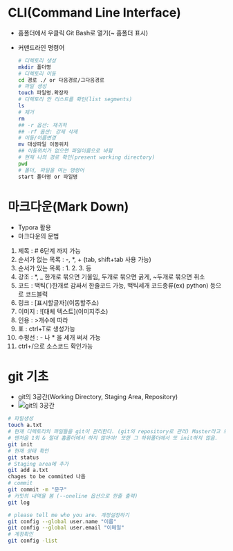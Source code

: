 # CLI(Command Line Interface)

- 홈폴더에서 우클릭 Git Bash로 열기(~ 홈폴더 표시)

- 커맨드라인 명령어

  ```bash
  # 디렉토리 생성
  mkdir 폴더명
  # 디렉토리 이동
  cd 경로 ./ or 다음경로/그다음경로
  # 파일 생성
  touch 파일명.확장자
  # 디렉토리 안 리스트를 확인(list segments)
  ls
  # 제거
  rm
  ## -r 옵션: 재귀적
  ## -rf 옵션: 강제 삭제
  # 이동/이름변경
  mv 대상파일 이동위치
  ## 이동위치가 없으면 파일이름으로 바뀜
  # 현재 나의 경로 확인(present working directory)
  pwd
  # 폴더, 파일을 여는 명령어
  start 폴더명 or 파일명
  ```

# 마크다운(Mark Down)	

- Typora 활용
- 마크다운의 문법

1. 제목 : \# 6단계 까지 가능
2. 순서가 없는 목록 : \-, \*, \+ (tab, shift+tab 사용 가능)
3. 순서가 있는 목록 : 1. 2. 3. 등
4. 강조 : *, _ 한개로 묶으면 기울임, 두개로 묶으면 굵게, ~두개로 묶으면 취소
5. 코드 : 백틱(\`)한개로 감싸서 한줄코드 가능, 백틱세개 코드종류(ex) python) 등으로 코드블럭
6. 링크 :  \[표시할글자]\(이동할주소)
7. 이미지 : \!\[대체 텍스트](이미지주소)
8. 인용 : >개수에 따라 
9. 표 : ctrl+T로 생성가능 
10. 수평선 : \- 나 \* 을 세개 써서 가능
11. ctrl+/으로 소스코드 확인가능

# git 기초

- git의 3공간(Working Directory, Staging Area, Repository)
- ![git의 3공간](git_day1.assets/https%3A%2F%2Fs3-us-west-2.amazonaws.com%2Fsecure.notion-static.com%2Fc86c667a-616f-45b6-892e-15da6a3c494e%2FUntitled.png)

```bash
# 파일생성
touch a.txt
# 현재 디렉토리의 파일들을 git이 관리한다. (git의 repository로 관리) Master라고 뜨는지 확인.
# 맨처음 1회 & 절대 홈폴더에서 하지 않아야! 또한 그 하위폴더에서 또 init하지 않음.
git init 
# 현재 상태 확인
git status
# Staging area에 추가
git add a.txt
chages to be commited 나옴
# commit
git commit -m "문구"
# 커밋의 내역을 봄 (--oneline 옵션으로 한줄 출력)
git log

# please tell me who you are. 계정설정하기
git config --global user.name "이름"
git config --global user.email "이메일"
# 계정확인
git config -list
```

